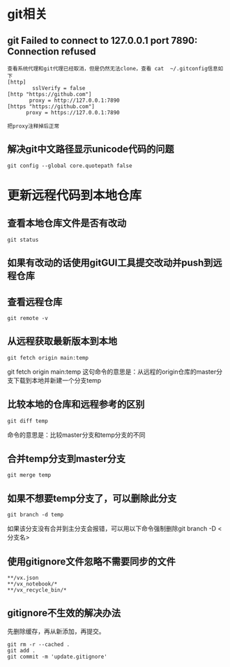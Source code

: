 # git相关
## git Failed to connect to 127.0.0.1 port 7890: Connection refused
```
查看系统代理和git代理已经取消，但是仍然无法clone，查看 cat  ~/.gitconfig信息如下
[http]
        sslVerify = false
[http "https://github.com"]
       proxy = http://127.0.0.1:7890
[https "https://github.com"]
      proxy = https://127.0.0.1:7890

把proxy注释掉后正常
```

## 解决git中文路径显示unicode代码的问题
```linux
git config --global core.quotepath false
```
# 更新远程代码到本地仓库
## 查看本地仓库文件是否有改动
```Linux
git status
```
## 如果有改动的话使用gitGUI工具提交改动并push到远程仓库

## 查看远程仓库
```linux
git remote -v
```
## 从远程获取最新版本到本地
```linux
git fetch origin main:temp
```
git fetch origin main:temp 这句命令的意思是：从远程的origin仓库的master分支下载到本地并新建一个分支temp
## 比较本地的仓库和远程参考的区别
```Linux
git diff temp
```
命令的意思是：比较master分支和temp分支的不同

## 合并temp分支到master分支
```Linux
git merge temp
```
## 如果不想要temp分支了，可以删除此分支
```Linux
git branch -d temp
```
如果该分支没有合并到主分支会报错，可以用以下命令强制删除git branch -D <分支名>


## 使用gitignore文件忽略不需要同步的文件
```
**/vx.json
**/vx_notebook/*
**/vx_recycle_bin/*
```
## gitignore不生效的解决办法
先删除缓存，再从新添加，再提交。
```linux
git rm -r --cached .
git add .
git commit -m 'update.gitignore'
```